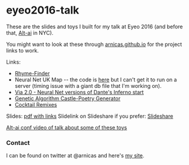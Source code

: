 # eyeo2016-talk

These are the slides and toys I built for my talk at Eyeo 2016 (and before that, [Alt-ai](http://alt-ai.net) in NYC).

You might want to look at these through [arnicas.github.io](https://arnicas.github.io/eyeo2016-talk/) for the project links to work.

Links:

* [Rhyme-Finder](rhyme-finder)
* Neural Net UK Map -- the code is [here](https://github.com/arnicas/eyeo2016-talk/tree/gh-pages/uk_nnet_map) but I can't get it to run on a server (timing issue with a giant db file that I'm working on).
* [Via 2.0 - Neural Net versions of Dante's Inferno start](Dante)
* [Genetic Algorithm Castle-Poetry Generator](genetic_castles)
* [Cocktail Remixes](cocktail_gen)

Slides: [pdf with links](Eyeo_talk.pdf)
Slidelink on Slideshare if you prefer: [Slideshare](http://www.slideshare.net/arnicas/things-i-think-are-awesome-eyeo-2016-talk)

[Alt-ai conf video of talk about some of these toys](http://livestream.com/internetsociety/alt-ai/videos/124461200)


### Contact

I can be found on twitter at @arnicas and here's [my site](http://www.ghostweather.com).
